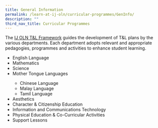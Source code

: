 ```yaml
---
title: General Information
permalink: /learn-at-ij-oln/curricular-programmes/GenInfo/
description: ""
third_nav_title: Curricular Programmes
---
```


<p>The&nbsp;<a href="/learn-at-ij-oln/our-curriculum/tnl-framework" target="">IJ OLN T&amp;L Framework</a>&nbsp;guides the development of T&amp;L plans by the various departments. Each department adopts relevant and appropriate pedagogies, programmes and activities to enhance student learning.&nbsp;</p>
<ul>
<li>English Language</li>
<li>Mathematics</li>
<li>Science</li>
<li>Mother Tongue Languages</li>
<ul>
<li>Chinese Language</li>
<li>Malay Language</li>
<li>Tamil Language</li>
</ul>
<li>Aesthetics</li>
<li>Character &amp; Citizenship Education</li>
<li>Information and Communications Technology&nbsp;</li>
<li>Physical Education &amp; Co-Curricular Activities&nbsp</li>
<li>Support Lessons</li>
</ul>